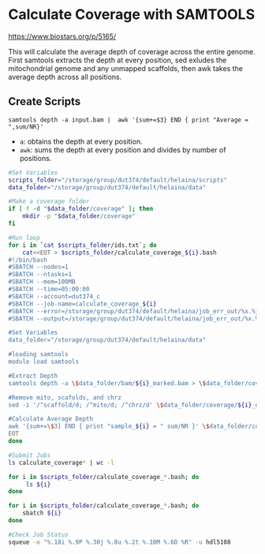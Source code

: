 
# Calculate Coverage with SAMTOOLS
https://www.biostars.org/p/5165/

This will calculate the average depth of coverage across the entire genome. First samtools extracts the depth at every position, sed exludes the mitochondrial genome and any unmapped scaffolds, then awk takes the average depth across all positions. 

## Create Scripts
`samtools depth -a input.bam |  awk '{sum+=$3} END { print "Average = ",sum/NR}'`
- `a`: obtains the depth at every position. 
- `awk`: sums the depth at every position and divides by number of positions.

```bash
#Set Variables
scripts_folder="/storage/group/dut374/default/helaina/scripts"
data_folder="/storage/group/dut374/default/helaina/data"

#Make a coverage folder
if [ ! -d "$data_folder/coverage" ]; then
    mkdir -p "$data_folder/coverage"
fi

#Run loop
for i in `cat $scripts_folder/ids.txt`; do
    cat<<EOT > $scripts_folder/calculate_coverage_${i}.bash
#!/bin/bash
#SBATCH --nodes=1
#SBATCH --ntasks=1
#SBATCH --mem=100MB
#SBATCH --time=05:00:00
#SBATCH --account=dut374_c
#SBATCH --job-name=calculate_coverage_${i}
#SBATCH --error=/storage/group/dut374/default/helaina/job_err_out/%x.%j.err
#SBATCH --output=/storage/group/dut374/default/helaina/job_err_out/%x.%j.out

#Set Variables
data_folder="/storage/group/dut374/default/helaina/data"

#loading samtools
module load samtools 

#Extract Depth
samtools depth -a \$data_folder/bam/${i}_marked.bam > \$data_folder/coverage/${i}_depth.txt

#Remove mito, scafolds, and chrz
sed -i '/^scaffold/d; /^mito/d; /^chrz/d' \$data_folder/coverage/${i}_depth.txt

#Calculate Average Depth
awk '{sum+=\$3} END { print "sample_${i} = " sum/NR }' \$data_folder/coverage/${i}_depth.txt >> \$data_folder/coverage/autosomal_coverage.txt
EOT
done

#Submit Jobs
ls calculate_coverage* | wc -l 

for i in $scripts_folder/calculate_coverage_*.bash; do
     ls ${i}
done

for i in $scripts_folder/calculate_coverage_*.bash; do
    sbatch ${i}
done

#Check Job Status
squeue -o "%.18i %.9P %.30j %.8u %.2t %.10M %.6D %R" -u hdl5108
```